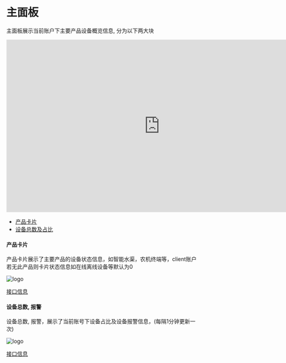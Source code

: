 # 主面板

主面板展示当前账户下主要产品设备概览信息, 分为以下两大块 

<iframe style="border: 1px solid rgba(0, 0, 0, 0.1);" width="800" height="450" src="https://www.figma.com/embed?embed_host=share&url=https%3A%2F%2Fwww.figma.com%2Ffile%2FeANefR82JBl5YxxYgVqyQu%2Fmxzn%3Fnode-id%3D0%253A1" allowfullscreen></iframe>

- [产品卡片](#产品卡片)
- [设备总数及占比](#设备总数及占比)


#### 产品卡片

产品卡片展示了主要产品的设备状态信息，如智能水渠，农机终端等，client账户若无此产品则卡片状态信息如在线离线设备等默认为0

![logo](https://mxzn-docs.oss-cn-hongkong.aliyuncs.com/images/card.png ':size=1188x160')

[接口信息](apis/index.md?id=产品列表)

#### 设备总数, 报警

设备总数, 报警，展示了当前账号下设备占比及设备报警信息，(每隔1分钟更新一次)

![logo](https://mxzn-docs.oss-cn-hongkong.aliyuncs.com/images/main_1.png ':size=1047x347')

[接口信息](apis/index.md?id=产品列表)

> 



